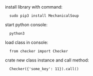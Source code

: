 install library with command:
```
  sudo pip3 install MechanicalSoup
```

start python console:
```
  python3
```

load class in console:
```
  from checker import Checker
```

crate new class instance and call method:
```
  Checker({'some_key': 11}).call()
```